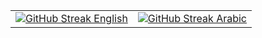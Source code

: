 <table>
  <tr>
    <td>
      <a href="https://git.io/streak-stats">
        <img src="https://streak-stats.demolab.com?user=suhaib-mousa&theme=transparent&locale=en&exclude_days=Fri%2CSat&hide_border=true" alt="GitHub Streak English">
      </a>
    </td>
    <td>
      <a href="https://git.io/streak-stats">
        <img src="https://streak-stats.demolab.com?user=suhaib-mousa&theme=transparent&locale=ar&exclude_days=Fri%2CSat&hide_border=true" alt="GitHub Streak Arabic">
      </a>
    </td>
  </tr>
</table>
